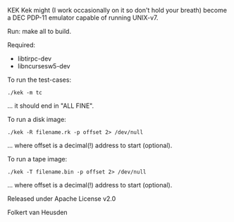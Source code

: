 KEK
Kek might (I work occasionally on it so don't hold your breath) become a DEC PDP-11 emulator capable of running UNIX-v7.

Run:
    make all
to build.


Required:
* libtirpc-dev
* libncursesw5-dev


To run the test-cases:

    ./kek -m tc

... it should end in "ALL FINE".


To run a disk image:

    ./kek -R filename.rk -p offset 2> /dev/null

... where offset is a decimal(!) address to start (optional).


To run a tape image:

    ./kek -T filename.bin -p offset 2> /dev/null

... where offset is a decimal(!) address to start (optional).


Released under Apache License v2.0

Folkert van Heusden
